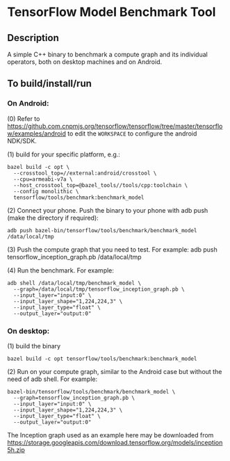 # TensorFlow Model Benchmark Tool

## Description

A simple C++ binary to benchmark a compute graph and its individual operators,
both on desktop machines and on Android.

## To build/install/run

### On Android:

(0) Refer to https://github.com.cnpmjs.org/tensorflow/tensorflow/tree/master/tensorflow/examples/android to edit the `WORKSPACE` to configure the android NDK/SDK.

(1) build for your specific platform, e.g.:
```
bazel build -c opt \
  --crosstool_top=//external:android/crosstool \
  --cpu=armeabi-v7a \
  --host_crosstool_top=@bazel_tools//tools/cpp:toolchain \
  --config monolithic \
  tensorflow/tools/benchmark:benchmark_model
```

(2) Connect your phone. Push the binary to your phone with adb push
     (make the directory if required):
```
adb push bazel-bin/tensorflow/tools/benchmark/benchmark_model /data/local/tmp
```

(3) Push the compute graph that you need to test. For example:
     adb push tensorflow_inception_graph.pb /data/local/tmp

(4) Run the benchmark. For example:
```
adb shell /data/local/tmp/benchmark_model \
  --graph=/data/local/tmp/tensorflow_inception_graph.pb \
  --input_layer="input:0" \
  --input_layer_shape="1,224,224,3" \
  --input_layer_type="float" \
  --output_layer="output:0"
```
### On desktop:
(1) build the binary
```
bazel build -c opt tensorflow/tools/benchmark:benchmark_model
```

(2) Run on your compute graph, similar to the Android case but without the need of adb shell.
For example:
```
bazel-bin/tensorflow/tools/benchmark/benchmark_model \
  --graph=tensorflow_inception_graph.pb \
  --input_layer="input:0" \
  --input_layer_shape="1,224,224,3" \
  --input_layer_type="float" \
  --output_layer="output:0"
```

The Inception graph used as an example here may be downloaded from
https://storage.googleapis.com/download.tensorflow.org/models/inception5h.zip
